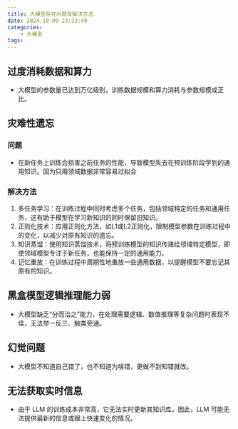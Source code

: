```yaml
---
title: 大模型存在问题及解决方法
date: 2024-10-09 23:33:49
categories:
    - 大模型
tags:
---
```


## 过度消耗数据和算力
- 大模型的参数量已达到万亿级别，训练数据规模和算力消耗与参数规模成正比。

## 灾难性遗忘

### 问题
- 在新任务上训练会损害之前任务的性能，导致模型失去在预训练阶段学到的通用知识。因为只用领域数据非常容易过拟合

### 解决方法
1. 多任务学习：在训练过程中同时考虑多个任务，包括领域特定的任务和通用任务，这有助于模型在学习新知识的同时保留旧知识。
2. 正则化技术：应用正则化方法，如L1或L2正则化，限制模型参数在训练过程中的变化，以减少对原有知识的遗忘。
3. 知识蒸馏：使用知识蒸馏技术，将预训练模型的知识传递给领域特定模型，即使领域模型专注于新任务，也能保持一定的通用能力。
4. 记忆重放：在训练过程中周期性地重放一些通用数据，以提醒模型不要忘记其原有的知识。

## 黑盒模型逻辑推理能力弱
- 大模型缺乏“分而治之”能力，在处理需要逻辑、数值推理等复杂问题时表现不佳，无法举一反三、触类旁通。

## 幻觉问题
- 大模型不知道自己错了，也不知道为啥错，更做不到知错就改。

## 无法获取实时信息

- 由于 LLM 的训练成本非常高，它无法实时更新其知识库。因此，LLM 可能无法提供最新的信息或跟上快速变化的情况。
